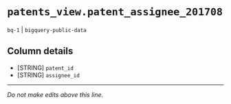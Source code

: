 # `patents_view.patent_assignee_201708`
`bq-1` | `bigquery-public-data`

## Column details
* [STRING]    `patent_id`
* [STRING]    `assignee_id`

-------------------------------------------------------------------------------
*Do not make edits above this line.*
